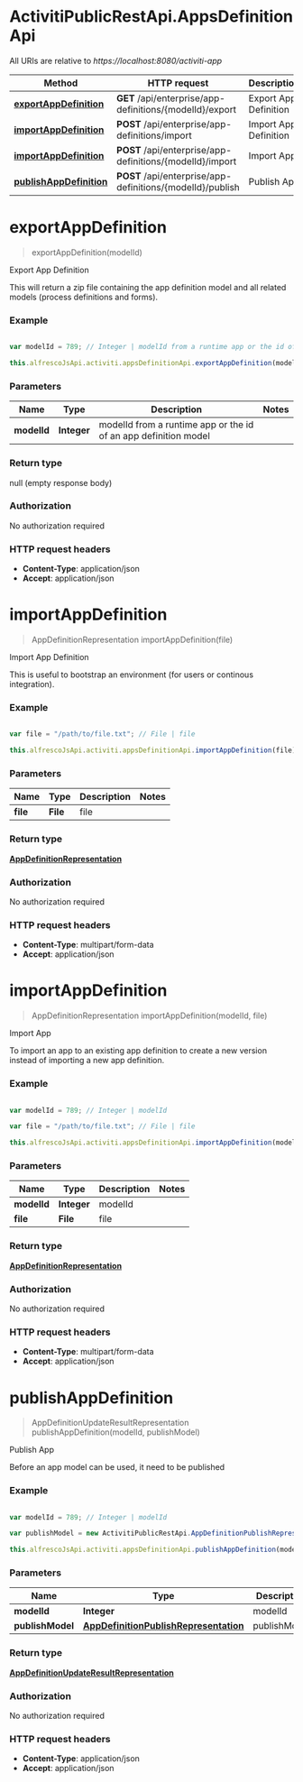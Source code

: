 # ActivitiPublicRestApi.AppsDefinitionApi

All URIs are relative to *https://localhost:8080/activiti-app*

Method | HTTP request | Description
------------- | ------------- | -------------
[**exportAppDefinition**](AppsDefinitionApi.md#exportAppDefinition) | **GET** /api/enterprise/app-definitions/{modelId}/export | Export App Definition
[**importAppDefinition**](AppsDefinitionApi.md#importAppDefinition) | **POST** /api/enterprise/app-definitions/import | Import App Definition
[**importAppDefinition**](AppsDefinitionApi.md#importAppDefinition) | **POST** /api/enterprise/app-definitions/{modelId}/import | Import App
[**publishAppDefinition**](AppsDefinitionApi.md#publishAppDefinition) | **POST** /api/enterprise/app-definitions/{modelId}/publish | Publish App


<a name="exportAppDefinition"></a>
# **exportAppDefinition**
> exportAppDefinition(modelId)

Export App Definition

This will return a zip file containing the app definition model and all related models (process definitions and forms).

### Example
```javascript

var modelId = 789; // Integer | modelId from a runtime app or the id of an app definition model

this.alfrescoJsApi.activiti.appsDefinitionApi.exportAppDefinition(modelId);
```

### Parameters

Name | Type | Description  | Notes
------------- | ------------- | ------------- | -------------
 **modelId** | **Integer**| modelId from a runtime app or the id of an app definition model | 

### Return type

null (empty response body)

### Authorization

No authorization required

### HTTP request headers

 - **Content-Type**: application/json
 - **Accept**: application/json

<a name="importAppDefinition"></a>
# **importAppDefinition**
> AppDefinitionRepresentation importAppDefinition(file)

Import App Definition

This is useful to bootstrap an environment (for users or continous integration).

### Example
```javascript

var file = "/path/to/file.txt"; // File | file

this.alfrescoJsApi.activiti.appsDefinitionApi.importAppDefinition(file);
```

### Parameters

Name | Type | Description  | Notes
------------- | ------------- | ------------- | -------------
 **file** | **File**| file | 

### Return type

[**AppDefinitionRepresentation**](AppDefinitionRepresentation.md)

### Authorization

No authorization required

### HTTP request headers

 - **Content-Type**: multipart/form-data
 - **Accept**: application/json

<a name="importAppDefinition"></a>
# **importAppDefinition**
> AppDefinitionRepresentation importAppDefinition(modelId, file)

Import App

To import an app to an existing app definition to create a new version instead of importing a new app definition.

### Example
```javascript

var modelId = 789; // Integer | modelId

var file = "/path/to/file.txt"; // File | file

this.alfrescoJsApi.activiti.appsDefinitionApi.importAppDefinition(modelId, file);
```

### Parameters

Name | Type | Description  | Notes
------------- | ------------- | ------------- | -------------
 **modelId** | **Integer**| modelId | 
 **file** | **File**| file | 

### Return type

[**AppDefinitionRepresentation**](AppDefinitionRepresentation.md)

### Authorization

No authorization required

### HTTP request headers

 - **Content-Type**: multipart/form-data
 - **Accept**: application/json

<a name="publishAppDefinition"></a>
# **publishAppDefinition**
> AppDefinitionUpdateResultRepresentation publishAppDefinition(modelId, publishModel)

Publish App

Before an app model can be used, it need to be published

### Example
```javascript

var modelId = 789; // Integer | modelId

var publishModel = new ActivitiPublicRestApi.AppDefinitionPublishRepresentation(); // AppDefinitionPublishRepresentation | publishModel

this.alfrescoJsApi.activiti.appsDefinitionApi.publishAppDefinition(modelId, publishModel);
```

### Parameters

Name | Type | Description  | Notes
------------- | ------------- | ------------- | -------------
 **modelId** | **Integer**| modelId | 
 **publishModel** | [**AppDefinitionPublishRepresentation**](AppDefinitionPublishRepresentation.md)| publishModel | 

### Return type

[**AppDefinitionUpdateResultRepresentation**](AppDefinitionUpdateResultRepresentation.md)

### Authorization

No authorization required

### HTTP request headers

 - **Content-Type**: application/json
 - **Accept**: application/json

